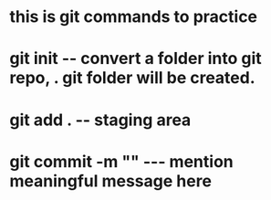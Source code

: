 # this is git commands to practice

# git init --  convert a folder into git repo, . git folder will be created.
# git add . -- staging area
# git commit -m "" --- mention meaningful message here